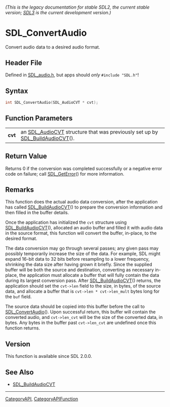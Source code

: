 ###### (This is the legacy documentation for stable SDL2, the current stable version; [SDL3](https://wiki.libsdl.org/SDL3/) is the current development version.)
# SDL_ConvertAudio

Convert audio data to a desired audio format.

## Header File

Defined in [SDL_audio.h](https://github.com/libsdl-org/SDL/blob/SDL2/include/SDL_audio.h), but apps should _only_ `#include "SDL.h"`!

## Syntax

```c
int SDL_ConvertAudio(SDL_AudioCVT * cvt);

```

## Function Parameters

|             |                                                                                                                   |
| ----------- | ----------------------------------------------------------------------------------------------------------------- |
| **cvt**     | an [SDL_AudioCVT](SDL_AudioCVT) structure that was previously set up by [SDL_BuildAudioCVT](SDL_BuildAudioCVT)(). |

## Return Value

Returns 0 if the conversion was completed successfully or a negative error
code on failure; call [SDL_GetError](SDL_GetError)() for more information.

## Remarks

This function does the actual audio data conversion, after the application
has called [SDL_BuildAudioCVT](SDL_BuildAudioCVT)() to prepare the
conversion information and then filled in the buffer details.

Once the application has initialized the `cvt` structure using
[SDL_BuildAudioCVT](SDL_BuildAudioCVT)(), allocated an audio buffer and
filled it with audio data in the source format, this function will convert
the buffer, in-place, to the desired format.

The data conversion may go through several passes; any given pass may
possibly temporarily increase the size of the data. For example, SDL might
expand 16-bit data to 32 bits before resampling to a lower frequency,
shrinking the data size after having grown it briefly. Since the supplied
buffer will be both the source and destination, converting as necessary
in-place, the application must allocate a buffer that will fully contain
the data during its largest conversion pass. After
[SDL_BuildAudioCVT](SDL_BuildAudioCVT)() returns, the application should
set the `cvt->len` field to the size, in bytes, of the source data, and
allocate a buffer that is `cvt->len * cvt->len_mult` bytes long for the
`buf` field.

The source data should be copied into this buffer before the call to
[SDL_ConvertAudio](SDL_ConvertAudio)(). Upon successful return, this buffer
will contain the converted audio, and `cvt->len_cvt` will be the size of
the converted data, in bytes. Any bytes in the buffer past `cvt->len_cvt`
are undefined once this function returns.

## Version

This function is available since SDL 2.0.0.

## See Also

* [SDL_BuildAudioCVT](SDL_BuildAudioCVT)

----
[CategoryAPI](CategoryAPI), [CategoryAPIFunction](CategoryAPIFunction)

